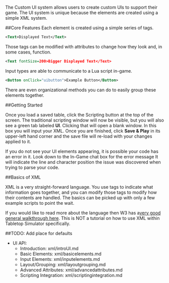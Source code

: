 The Custom UI system allows users to create custom UIs to support their game. The UI system is unique because the elements are created using a simple XML system.

##Core Features
Each element is created using a simple series of tags.

```xml
<Text>Displayed Text</Text>
```

Those tags can be modified with attributes to change how they look and, in some cases, function.

```xml
<Text fontSize=200>Bigger Displayed Text</Text>
```

Input types are able to communicate to a Lua script in-game.

```xml
<Button onClick="uibutton">Example Button</Button>
```

There are even organizational methods you can do to easily group these elements together.

##Getting Started

Once you load a saved table, click the Scripting button at the top of the screen. The traditional scripting window will now be visible, but you will also see a green tab labeled **UI**. Clicking that will open a blank window. In this box you will input your XML. Once you are finished, click **Save & Play** in its upper-left hand corner and the save file will re-load with your changes applied to it.

If you do not see your UI elements appearing, it is possible your code has an error in it. Look down to the In-Game chat box for the error message It will indicate the line and character position the issue was discovered when trying to parse your code.

##Basics of XML

XML is a very straight-forward language. You use tags to indicate what information goes together, and you can modify those tags to modify how their contents are handled. The basics can be picked up with only a few example scripts to point the wait. 

If you would like to read more about the language then W3 has a[very good general walkthrough here](https://www.w3schools.com/xml/default.asp). This is NOT a tutorial on how to use XML within Tabletop Simulator specifically.

##TODO:
Add place for defaults

- UI API:
  - Introduction: xml/introUI.md
  - Basic Elements: xml/basicelements.md
  - Input Elements: xml/inputelements.md
  - Layout/Grouping: xml/layoutgrouping.md
  - Advanced Attributes: xml/advancedattributes.md
  - Scripting Integration: xml/scriptingintegration.md
